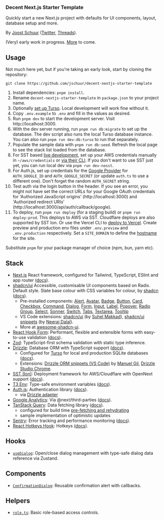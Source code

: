 ### Decent Next.js Starter Template

Quickly start a new Next.js project with defaults for UI components, layout, database setup and more.

By [Joost Schuur](https://joostschuur.com) ([Twitter](https://twitter.com/joostschuur), [Threads](https://threads.net/@joostschuur)).

(Very) early work in progress. [More](https://github.com/jschuur/decent-nextjs-starter-template/issues?q=is%3Aissue+is%3Aopen+label%3Afeature%2Cdocs) to come.

## Usage

Not much here yet, but if you're taking an early look, start by cloning the repository:

```
git clone https://github.com/jschuur/decent-nextjs-starter-template
```

1. Install dependencies: `pnpm install`.
2. Rename `decent-nextjs-starter-template` in `package.json` to your project name.
3. Optionally [set up Turso](https://docs.turso.tech/quickstart). Local development will work fine without it.
4. Copy `.env.example` to `.env` and fill in the values as desired.
5. Run `pnpm dev` to start the development server. Visit http://localhost:3000.
6. With the dev server running, run `pnpm run db:migrate` to set up the database. The dev script also runs the local Turso database instance. You can also run `pnpm run dev:db:turso` to run that separately.
7. Populate the sample data with `pnpm run db:seed`. Refresh the local page to see the stack list loaded from the database.
8. For SST based [live development](https://ion.sst.dev/docs/live/), set up your AWS credentials manually in `~/aws/credentials` or [via their CLI](https://docs.aws.amazon.com/cli/v1/userguide/cli-chap-configure.html). If you don't want to use SST just yet, you can run local dev via `pnpm run dev-nosst`.
9. For Auth.js, set up credentials for the [Google Provider](https://next-auth.js.org/providers/google) for `AUTH_GOOGLE_ID` and `AUTH_GOOGLE_SECRET` (or update `auth.ts` to use a different one). Don't forget the random `AUTH_SECRET` string.
10. Test auth via the login button in the header. If you see an error, you might not have set the correct URLs for your Google OAuth credentials for 'Authorized JavaScript origins' (http://localhost:3000) and 'Authorized redirect URIs' (http://localhost:3000/api/auth/callback/google).
11. To deploy, run `pnpm run deploy` (for a staging build) or `pnpm run deploy:prod`. This deploys to AWS via SST. Cloudflare deploys are also supported by SST Ion. Or use the Vercel CLI to [deploy to Vercel](https://vercel.com/docs/cli/deploy). Create preview and production env files under `.env.preview` and `.env.production` respectively. Set a `SITE_DOMAIN` to define the [hostname](https://ion.sst.dev/docs/custom-domains/) for the site.

Substitute `pnpm` for your package manager of choice (npm, bun, yarn etc).

## Stack

- [Next.js](https://nextjs.org/) React framework, configured for Tailwind, TypeScript, ESlint and app router ([docs](https://nextjs.org/docs)).
- [shadcn/ui](https://ui.shadcn.com/) Accessible, customisable UI components based on Radix. Default style. Slate base colour with CSS variables for colour, by [shadcn](https://github.com/shadcn) ([docs](https://ui.shadcn.com/docs)).
  - Pre-installed components: [Alert](https://ui.shadcn.com/docs/components/alert), [Avatar](https://ui.shadcn.com/docs/components/avatar), [Badge](https://ui.shadcn.com/docs/components/badge), [Button](https://ui.shadcn.com/docs/components/button), [Card](https://ui.shadcn.com/docs/components/card), [Checkbox](https://ui.shadcn.com/docs/components/checkbox), [Command](https://ui.shadcn.com/docs/components/command), [Dialog](https://ui.shadcn.com/docs/components/dialog), [Form](https://ui.shadcn.com/docs/components/form), [Input](https://ui.shadcn.com/docs/components/input), [Label](https://ui.shadcn.com/docs/components/label), [Popover](https://ui.shadcn.com/docs/components/popover), [Radio Group](https://ui.shadcn.com/docs/components/radio-group), [Select](https://ui.shadcn.com/docs/components/select), [Sonner](https://ui.shadcn.com/docs/components/sonner), [Switch](https://ui.shadcn.com/docs/components/switch), [Tabs](https://ui.shadcn.com/docs/components/tabs), [Textarea](https://ui.shadcn.com/docs/components/textarea), [Tooltip](https://ui.shadcn.com/docs/components/tooltip)
  - VS Code extensions: [shadcn/ui](https://marketplace.visualstudio.com/items?itemName=SuhelMakkad.shadcn-ui) (by [Suhel Makkad](https://github.com/SuhelMakkad)), [shadcn/ui snippets](https://marketplace.visualstudio.com/items?itemName=VeroXyle.shadcn-ui-snippets) (by [Neeraj Dalal](https://github.com/nrjdalal)).
  - More at [awesome-shadcn-ui](https://github.com/birobirobiro/awesome-shadcn-ui).
- [React Hook Form](https://react-hook-form.com/): Performant, flexible and extensible forms with easy-to-use validation ([docs](https://react-hook-form.com/get-started)).
- [Zod](https://zod.dev/): TypeScript-first schema validation with static type inference.
- [Drizzle](https://orm.drizzle.team/): Database ORM with TypeScript support ([docs](https://orm.drizzle.team/docs/overview)).
  - Configured for [Turso](https://turso.tech) for local and production SQLite databases ([docs](https://docs.turso.tech/introduction)).
  - Extensions: [Drizzle ORM snippets (VS Code)](https://marketplace.visualstudio.com/items?itemName=imgildev.vscode-drizzle-snippets) by [Manuel Gil](https://github.com/ManuelGil), [Drizzle Studio Chrome](https://chromewebstore.google.com/detail/drizzle-studio/mjkojjodijpaneehkgmeckeljgkimnmd?hl=en).
- [SST (Ion)](https://ion.sst.dev/): Deployment framework for AWS/Cloudflare with OpenNext support ([docs](https://ion.sst.dev/docs/start/aws/nextjs)).
- [T3 Env](https://env.t3.gg/): Type-safe environment variables ([docs](https://env.t3.gg/docs/introduction)).
- [Auth.js](https://authjs.dev/): Authentication library ([docs](https://authjs.dev/getting-started/installation?framework=next.js)).
  - via [Drizzle adapter](https://authjs.dev/getting-started/adapters/drizzle)
- [Google Analytics](https://analytics.google.com/): Via @next/third-parties ([docs](https://nextjs.org/docs/messages/next-script-for-ga)).
- [TanStack Query](https://tanstack.com/query/): Data fetching library ([docs](https://tanstack.com/query/latest/docs/framework/react/overview)).
  - configured for build time [pre-fetching and rehydrating](https://tanstack.com/query/latest/docs/framework/react/guides/advanced-ssr#prefetching-and-dehydrating-data)
  - sample implementation of optimistic updates
- [Sentry](https://sentry.io/): Error tracking and performance monitoring ([docs](https://docs.sentry.io/platforms/javascript/guides/nextjs/)).
- [React Hotkeys Hook](https://react-hotkeys-hook.vercel.app/): Hotkeys ([docs](https://react-hotkeys-hook.vercel.app/docs/intro)).

## Hooks

- [`useDialog`](./src/hooks/useDialog.ts): Open/close dialog management with type-safe dialog data reference via Zustand.

## Components

- [`ConfirmationDialog`](./src/components/ConfirmationDialog.tsx): Reusable confirmation alert with callbacks.

## Helpers

- [`role.ts`](./src/helpers/role.ts): Basic role-based access controls.
